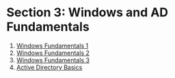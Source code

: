 # Section 3: Windows and AD Fundamentals

1. [Windows Fundamentals 1](//SOC/1_Pre_Security/5_Windows_Fundamentals/1_Windows_Fundamentals_1.md)
2. [Windows Fundamentals 2](//SOC/1_Pre_Security/5_Windows_Fundamentals/2_Windows_Fundamentals_2.md)
3. [Windows Fundamentals 3](//SOC/1_Pre_Security/5_Windows_Fundamentals/3_Windows_Fundamentals_3.md)
4. [Active Directory Basics](//SOC/1_Pre_Security/5_Windows_Fundamentals/4_Active_Directory_Basics.md)
